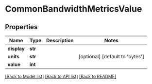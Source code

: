 # CommonBandwidthMetricsValue

## Properties
Name | Type | Description | Notes
------------ | ------------- | ------------- | -------------
**display** | **str** |  | 
**units** | **str** |  | [optional] [default to 'bytes']
**value** | **int** |  | 

[[Back to Model list]](../README.md#documentation-for-models) [[Back to API list]](../README.md#documentation-for-api-endpoints) [[Back to README]](../README.md)


